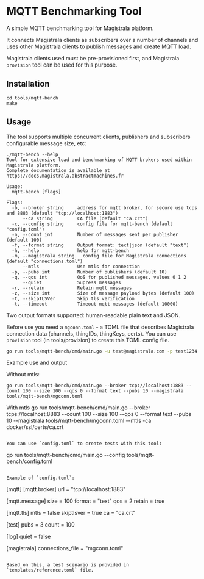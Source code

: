 # MQTT Benchmarking Tool

A simple MQTT benchmarking tool for Magistrala platform.

It connects Magistrala clients as subscribers over a number of channels and
uses other Magistrala clients to publish messages and create MQTT load.

Magistrala clients used must be pre-provisioned first, and Magistrala `provision` tool can be used for this purpose.

## Installation

```
cd tools/mqtt-bench
make
```

## Usage

The tool supports multiple concurrent clients, publishers and subscribers configurable message size, etc:

```
./mqtt-bench --help
Tool for extensive load and benchmarking of MQTT brokers used within Magistrala platform.
Complete documentation is available at https://docs.magistrala.abstractmachines.fr

Usage:
  mqtt-bench [flags]

Flags:
  -b, --broker string     address for mqtt broker, for secure use tcps and 8883 (default "tcp://localhost:1883")
      --ca string         CA file (default "ca.crt")
  -c, --config string     config file for mqtt-bench (default "config.toml")
  -n, --count int         Number of messages sent per publisher (default 100)
  -f, --format string     Output format: text|json (default "text")
  -h, --help              help for mqtt-bench
  -m, --magistrala string   config file for Magistrala connections (default "connections.toml")
      --mtls              Use mtls for connection
  -p, --pubs int          Number of publishers (default 10)
  -q, --qos int           QoS for published messages, values 0 1 2
      --quiet             Supress messages
  -r, --retain            Retain mqtt messages
  -z, --size int          Size of message payload bytes (default 100)
  -t, --skipTLSVer        Skip tls verification
  -t, --timeout           Timeout mqtt messages (default 10000)
```

Two output formats supported: human-readable plain text and JSON.

Before use you need a `mgconn.toml` - a TOML file that describes Magistrala connection data (channels, thingIDs, thingKeys, certs).
You can use `provision` tool (in tools/provision) to create this TOML config file.

```bash
go run tools/mqtt-bench/cmd/main.go -u test@magistrala.com -p test1234 --host http://127.0.0.1 --num 100 > tools/mqtt-bench/mgconn.toml
```

Example use and output

Without mtls:

```
go run tools/mqtt-bench/cmd/main.go --broker tcp://localhost:1883 --count 100 --size 100 --qos 0 --format text --pubs 10 --magistrala tools/mqtt-bench/mgconn.toml
```

With mtls
go run tools/mqtt-bench/cmd/main.go --broker tcps://localhost:8883 --count 100 --size 100 --qos 0 --format text --pubs 10 --magistrala tools/mqtt-bench/mgconn.toml --mtls -ca docker/ssl/certs/ca.crt

```

You can use `config.toml` to create tests with this tool:

```

go run tools/mqtt-bench/cmd/main.go --config tools/mqtt-bench/config.toml

```

Example of `config.toml`:

```

[mqtt]
[mqtt.broker]
url = "tcp://localhost:1883"

[mqtt.message]
size = 100
format = "text"
qos = 2
retain = true

[mqtt.tls]
mtls = false
skiptlsver = true
ca = "ca.crt"

[test]
pubs = 3
count = 100

[log]
quiet = false

[magistrala]
connections_file = "mgconn.toml"

```

Based on this, a test scenario is provided in `templates/reference.toml` file.
```
